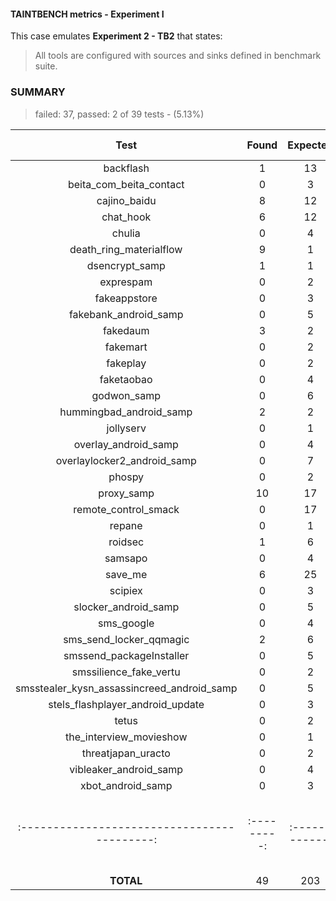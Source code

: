 #### TAINTBENCH metrics - Experiment I

This case emulates **Experiment 2 - TB2** that states:
>All tools are configured with sources and sinks defined in benchmark suite.

### SUMMARY

>failed: 37, passed: 2 of 39 tests - (5.13%)

|                   **Test**                   |  **Found**  |  **Expected**  |  **Status**  |  **TP**  |  **FP**  | **FN**   |  **Precision**  |  **Recall**  |  **F-score**  |
|:--------------------------------------------:|:-----------:|:--------------:|:------------:|:--------:|:--------:|:---------|:---------------:|:------------:|:-------------:|
|                  backflash                   |      1      |       13       |      ❌       |    0     |    0     | 12       |      0.00       |     0.00     |     0.00      |
|           beita_com_beita_contact            |      0      |       3        |      ❌       |    0     |    0     | 3        |      0.00       |     0.00     |     0.00      |
|                 cajino_baidu                 |      8      |       12       |      ❌       |    0     |    0     | 4        |      0.00       |     0.00     |     0.00      |
|                  chat_hook                   |      6      |       12       |      ❌       |    0     |    0     | 6        |      0.00       |     0.00     |     0.00      |
|                    chulia                    |      0      |       4        |      ❌       |    0     |    0     | 4        |      0.00       |     0.00     |     0.00      |
|           death_ring_materialflow            |      9      |       1        |      ❌       |    0     |    8     | 0        |      0.00       |     0.00     |     0.00      |
|                dsencrypt_samp                |      1      |       1        |      ✅       |    1     |    0     | 0        |      1.00       |     1.00     |     1.00      |
|                  exprespam                   |      0      |       2        |      ❌       |    0     |    0     | 2        |      0.00       |     0.00     |     0.00      |
|                 fakeappstore                 |      0      |       3        |      ❌       |    0     |    0     | 3        |      0.00       |     0.00     |     0.00      |
|            fakebank_android_samp             |      0      |       5        |      ❌       |    0     |    0     | 5        |      0.00       |     0.00     |     0.00      |
|                   fakedaum                   |      3      |       2        |      ❌       |    0     |    1     | 0        |      0.00       |     0.00     |     0.00      |
|                   fakemart                   |      0      |       2        |      ❌       |    0     |    0     | 2        |      0.00       |     0.00     |     0.00      |
|                   fakeplay                   |      0      |       2        |      ❌       |    0     |    0     | 2        |      0.00       |     0.00     |     0.00      |
|                  faketaobao                  |      0      |       4        |      ❌       |    0     |    0     | 4        |      0.00       |     0.00     |     0.00      |
|                 godwon_samp                  |      0      |       6        |      ❌       |    0     |    0     | 6        |      0.00       |     0.00     |     0.00      |
|           hummingbad_android_samp            |      2      |       2        |      ✅       |    2     |    0     | 0        |      1.00       |     1.00     |     1.00      |
|                  jollyserv                   |      0      |       1        |      ❌       |    0     |    0     | 1        |      0.00       |     0.00     |     0.00      |
|             overlay_android_samp             |      0      |       4        |      ❌       |    0     |    0     | 4        |      0.00       |     0.00     |     0.00      |
|         overlaylocker2_android_samp          |      0      |       7        |      ❌       |    0     |    0     | 7        |      0.00       |     0.00     |     0.00      |
|                    phospy                    |      0      |       2        |      ❌       |    0     |    0     | 2        |      0.00       |     0.00     |     0.00      |
|                  proxy_samp                  |     10      |       17       |      ❌       |    0     |    0     | 7        |      0.00       |     0.00     |     0.00      |
|             remote_control_smack             |      0      |       17       |      ❌       |    0     |    0     | 17       |      0.00       |     0.00     |     0.00      |
|                    repane                    |      0      |       1        |      ❌       |    0     |    0     | 1        |      0.00       |     0.00     |     0.00      |
|                   roidsec                    |      1      |       6        |      ❌       |    0     |    0     | 5        |      0.00       |     0.00     |     0.00      |
|                   samsapo                    |      0      |       4        |      ❌       |    0     |    0     | 4        |      0.00       |     0.00     |     0.00      |
|                   save_me                    |      6      |       25       |      ❌       |    0     |    0     | 19       |      0.00       |     0.00     |     0.00      |
|                   scipiex                    |      0      |       3        |      ❌       |    0     |    0     | 3        |      0.00       |     0.00     |     0.00      |
|             slocker_android_samp             |      0      |       5        |      ❌       |    0     |    0     | 5        |      0.00       |     0.00     |     0.00      |
|                  sms_google                  |      0      |       4        |      ❌       |    0     |    0     | 4        |      0.00       |     0.00     |     0.00      |
|           sms_send_locker_qqmagic            |      2      |       6        |      ❌       |    0     |    0     | 4        |      0.00       |     0.00     |     0.00      |
|           smssend_packageInstaller           |      0      |       5        |      ❌       |    0     |    0     | 5        |      0.00       |     0.00     |     0.00      |
|            smssilience_fake_vertu            |      0      |       2        |      ❌       |    0     |    0     | 2        |      0.00       |     0.00     |     0.00      |
|  smsstealer_kysn_assassincreed_android_samp  |      0      |       5        |      ❌       |    0     |    0     | 5        |      0.00       |     0.00     |     0.00      |
|       stels_flashplayer_android_update       |      0      |       3        |      ❌       |    0     |    0     | 3        |      0.00       |     0.00     |     0.00      |
|                    tetus                     |      0      |       2        |      ❌       |    0     |    0     | 2        |      0.00       |     0.00     |     0.00      |
|           the_interview_movieshow            |      0      |       1        |      ❌       |    0     |    0     | 1        |      0.00       |     0.00     |     0.00      |
|              threatjapan_uracto              |      0      |       2        |      ❌       |    0     |    0     | 2        |      0.00       |     0.00     |     0.00      |
|            vibleaker_android_samp            |      0      |       4        |      ❌       |    0     |    0     | 4        |      0.00       |     0.00     |     0.00      |
|              xbot_android_samp               |      0      |       3        |      ❌       |    0     |    0     | 3        |      0.00       |     0.00     |     0.00      |
| :------------------------------------------: | :---------: | :------------: | :----------: | :------: | :------: | :------- | :-------------: | :----------: | :-----------: |
|                  **TOTAL**                   |     49      |      203       |     2/39     |    3     |    9     | 163      |      0.25       |     0.02     |     0.04      |

